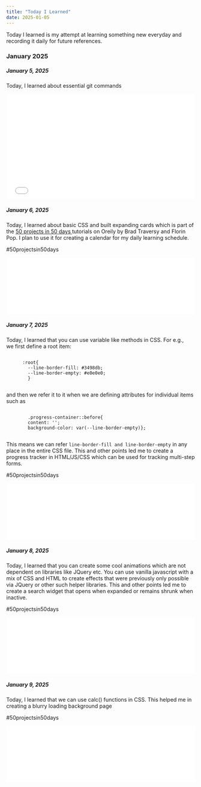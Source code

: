 ```yaml
---
title: "Today I Learned"
date: 2025-01-05
---
```


Today I learned is my attempt at learning something new everyday and recording it daily for future references.

<!DOCTYPE HTML>
<html>
	<body>
	<h3>January 2025</h3>
    <h5>January 5, 2025</h5>
      <div>Today, I learned about essential git commands </div>
	<p><iframe height = '280' style = 'width: 100%' scrolling = 'yes' frameborder = 'no' allowtransparency = 'true' allowfullscreen = 'true' src = "/gitcodes.html"></iframe> </p>
	<h5>January 6, 2025</h5>
      <div>Today, I learned about basic CSS and built expanding cards which is part of the <a href = "https://learning.oreilly.com/course/50-projects-in/9781801079976/"> 50 projects in 50 days </a> tutorials on Oreily by Brad Traversy and Florin Pop. I plan to use it for creating a calendar for my daily learning schedule.</div>
	<p>#50projectsin50days</p> 
	<p><iframe height = '150' style = 'width: 100%' scrolling = 'yes' frameborder = 'no' allowtransparency = 'true' allowfullscreen = 'true' src = "/expandingCards.html"></iframe> </p>
	<h5>January 7, 2025</h5>
	<div>
      <div>Today, I learned that you can use variable like methods in CSS. For e.g., </div> 
	  <div>we first define a root item:</div> 
	  <p></p>
	<code>
	  :root{
    	--line-border-fill: #3498db;
    	--line-border-empty: #e0e0e0;
		}
	</code>
	<p></p>
	and then we refer it to it when we are defining attributes for individual items such as 
	<p></p>
	<code>
		.progress-container::before{
    	content: '';
    	background-color: var(--line-border-empty)};
	</code>
	<p></p>
	This means we can refer <code>line-border-fill and line-border-empty</code> in any place in the entire CSS file. This and other points led me to create a progress tracker in HTML/JS/CSS which can be used for tracking multi-step forms.
	</div>
	<p>#50projectsin50days</p> 
	<p><iframe height = '150' style = 'width: 100%' scrolling = 'yes' frameborder = 'no' allowtransparency = 'true' allowfullscreen = 'true' src = "/progressTracker.html"></iframe> </p>
	<h5>January 8, 2025</h5>
	<div>
      <div>Today, I learned that you can create some cool animations which are not dependent on libraries like JQuery etc. You can use vanilla javascript with a mix of CSS and HTML to create effects that were previously only possible via JQuery or other such helper libraries. This and other points led me to create a search widget that opens when expanded or remains shrunk when inactive.</div>
	  <p>#50projectsin50days</p> 
	<p><iframe height = '150' style = 'width: 100%' scrolling = 'yes' frameborder = 'no' allowtransparency = 'true' allowfullscreen = 'true' src = "/searchwidget.html"></iframe> </p>
	<h5>January 9, 2025</h5>
	<div>
      <div>Today, I learned that we can use calc() functions in CSS. This helped me in creating a blurry loading background page</div>
	  <p>#50projectsin50days</p> 
	<p><iframe height = '150' style = 'width: 100%' scrolling = 'yes' frameborder = 'no' allowtransparency = 'true' allowfullscreen = 'true' src = "/blurryBAckground.html"></iframe> </p>
	</body>
</html>


